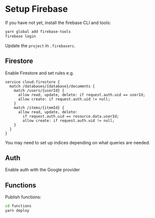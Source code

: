 # Setup Firebase

If you have not yet, install the firebase CLI and tools:

```sh
yarn global add firebase-tools
firebase login
```

Update the `project` in `.firebaserc`.

## Firestore

Enable Firestore and set rules e.g.

```
service cloud.firestore {
  match /databases/{database}/documents {
    match /users/{userId} {
      allow read, update, delete: if request.auth.uid == userId;
      allow create: if request.auth.uid != null;
    }
    match /items/{itemId} {
      allow read, update, delete:
        if request.auth.uid == resource.data.userId;
    	allow create: if request.auth.uid != null;
    }
  }
}
```

You may need to set up indices depending on what queries are needed.

## Auth

Enable auth with the Google provider

## Functions

Publish functions:

```sh
cd functions
yarn deploy
```
